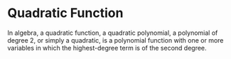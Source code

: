 # Quadratic Function
In algebra, a quadratic function, a quadratic polynomial,
a polynomial of degree 2, or simply a quadratic, is a
polynomial function with one or more variables in which
the highest-degree term is of the second degree.
